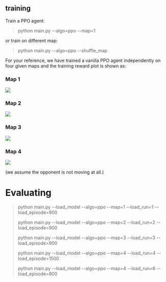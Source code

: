 ## training

Train a PPO agent:

>python main.py --algo=ppo --map=1

or train on different map:

>python main.py --algo=ppo --shuffle_map

For your reference, we have trained a vanilla PPO agent independently on four given maps and the training reward plot is shown as:

### Map 1

<img src=https://github.com/jidiai/Competition_Olympics-Running/blob/main/assets/PPO%20map1%20training%20(run1).png>

### Map 2

<img src=https://github.com/jidiai/Competition_Olympics-Running/blob/main/assets/PPO%20map2%20training%20(run2).png>

### Map 3

<img src=https://github.com/jidiai/Competition_Olympics-Running/blob/main/assets/PPO%20map3%20training%20(run3).png>

### Map 4

<img src=https://github.com/jidiai/Competition_Olympics-Running/blob/main/assets/PPO%20map4%20training%20(run4).png>

(we assume the opponent is not moving at all.)




# Evaluating

>python main.py --load_model --algo=ppo --map=1 --load_run=1 --load_episode=900
>
>python main.py --load_model --algo=ppo --map=2 --load_run=2 --load_episode=900
>
>python main.py --load_model --algo=ppo --map=3 --load_run=3 --load_episode=900
>
>python main.py --load_model --algo=ppo --map=4 --load_run=4 --load_episode=1500
>
>python main.py --load_model --algo=ppo --map=4 --load_run=6 --load_episode=800


